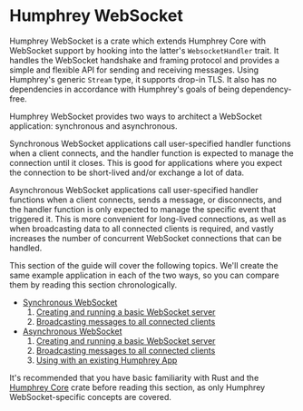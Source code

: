 # Humphrey WebSocket
Humphrey WebSocket is a crate which extends Humphrey Core with WebSocket support by hooking into the latter's `WebsocketHandler` trait. It handles the WebSocket handshake and framing protocol and provides a simple and flexible API for sending and receiving messages. Using Humphrey's generic `Stream` type, it supports drop-in TLS. It also has no dependencies in accordance with Humphrey's goals of being dependency-free.

Humphrey WebSocket provides two ways to architect a WebSocket application: synchronous and asynchronous.

Synchronous WebSocket applications call user-specified handler functions when a client connects, and the handler function is expected to manage the connection until it closes. This is good for applications where you expect the connection to be short-lived and/or exchange a lot of data.

Asynchronous WebSocket applications call user-specified handler functions when a client connects, sends a message, or disconnects, and the handler function is only expected to manage the specific event that triggered it. This is more convenient for long-lived connections, as well as when broadcasting data to all connected clients is required, and vastly increases the number of concurrent WebSocket connections that can be handled.

This section of the guide will cover the following topics. We'll create the same example application in each of the two ways, so you can compare them by reading this section chronologically.

- [Synchronous WebSocket](sync/index.md)
  1. [Creating and running a basic WebSocket server](sync/getting-started.md)
  2. [Broadcasting messages to all connected clients](sync/broadcasting-messages.md)
- [Asynchronous WebSocket](async/index.md)
  1. [Creating and running a basic WebSocket server](async/getting-started.md)
  2. [Broadcasting messages to all connected clients](async/broadcasting-messages.md)
  3. [Using with an existing Humphrey App](async/linking.md)

It's recommended that you have basic familiarity with Rust and the [Humphrey Core](../core/index.md) crate before reading this section, as only Humphrey WebSocket-specific concepts are covered.
